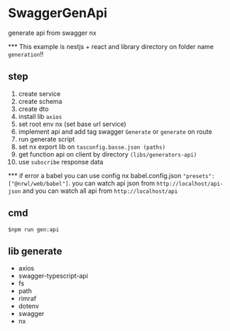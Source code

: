

# SwaggerGenApi

generate api from swagger nx

*** This example is nestjs + react and library directory on folder name `generation`!!

## step
1. create service
2. create schema
3. create dto
4. install lib `axios`
5. set root env nx (set base url service)
6. implement api and add tag swagger `Generate` or `generate` on route
7. run generate script
8. set nx export lib on `tasconfig.basse.json (paths)`
9. get function api on client by directory `(libs/generators-api)`
10. use `subscribe` response data

*** if error a babel you can use config nx babel.config.json `"presets": ["@nrwl/web/babel"]`. you can watch api json from `http://localhost/api-json` and you can watch all api from `http://localhost/api`
## cmd
```
$npm run gen:api
```

## lib generate
- axios
- swagger-typescript-api
- fs
- path
- rimraf
- dotenv
- swagger
- nx